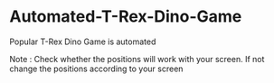 # Automated-T-Rex-Dino-Game
Popular T-Rex Dino Game is automated

Note : Check whether the positions will work with your screen. If not change the positions according to your screen